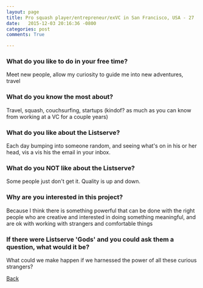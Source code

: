 ```yaml
---
layout: page
title: Pro squash player/entrepreneur/exVC in San Francisco, USA - 27
date:   2015-12-03 20:16:36 -0800
categories: post
comments: True

---
```


### What do you like to do in your free time?
<p>Meet new people, allow my curiosity to guide me into new adventures, travel</p>

### What do you know the most about?
<p>Travel, squash, couchsurfing, startups (kindof? as much as you can know from working at a VC for a couple years)</p>

### What do you like about the Listserve?
<p>Each day bumping into someone random, and seeing what's on in his or her head, vis a vis his the email in your inbox. </p>

### What do you NOT like about the Listserve?
<p>Some people just don't get it. Quality is up and down. </p>

### Why are you interested in this project?
<p>Because I think there is something powerful that can be done with the right people who are creative and interested in doing something meaningful, and are ok with working with strangers and comfortable things</p>

### If there were Listserve 'Gods' and you could ask them a question, what would it be?
<p>What could we make happen if we harnessed the power of all these curious strangers?</p>

[Back][1]

[1]: /responders/all